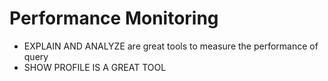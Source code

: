 # Performance Monitoring
* EXPLAIN AND ANALYZE are great tools to measure the performance of query
* SHOW PROFILE IS A GREAT TOOL
